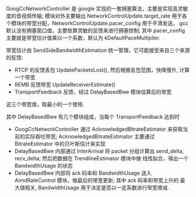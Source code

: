  GoogCcNetworkController 是 google 实现的一套拥塞算法，主要是实现高灵敏度的音视频传输;
模块对外主要输出 NetworkControlUpdate.target_rate 用于各个模块的带宽分配，NetworkControlUpdate.pacer_config 用于平滑发送，
gcc 默认没有拥塞窗口值，主要依靠灵敏的反馈来进行拥塞控制; 其中 pacer_config 主要就是带宽估计值乘以一个系数，默认为 kDefaultPaceMultiplier.

  带宽估计由 SendSideBandwidthEstimation 统一管理，它可能接受来自三个来源的反馈:
- RTCP 的反馈丢包 UpdatePacketsLost(), 然后根据丢包范围，快降慢升, 计算一个带宽
- REMB 反馈带宽 UpdateReceiverEstimate()
- TransportFeedback 反馈，经过 DelayBasedBwe 模块估算后的带宽

这三个带宽值，取最小的一个使用.

其中 DelayBasedBwe 有几个模块组成，当每个 TransportFeedback 达到时
- GoogCcNetworkController 通过 AcknowledgedBitrateEstimator 来获取当前的实际吞吐带宽;
AcknowledgedBitrateEstimator 主要通过 BitrateEstimator 中的贝叶斯估计来实现
- DelayBasedBwe 内部通过 InterArrival 将 packet 分组计算出 send_delta, recv_delta; 然后把数据在 TrendlineEstimator 模块中做
线性拟合，得出一个 BandwidthUsage 的状态
- DelayBasedBwe 内部将 ack 码率和 BandwidthUsage 送入 AimdRateControl 模块，做最后的带宽更新; 其中 ack 码率和带宽上升的
最大值相关, BandwidthUsage 用于决定是否以一定系数进行带宽增减.



